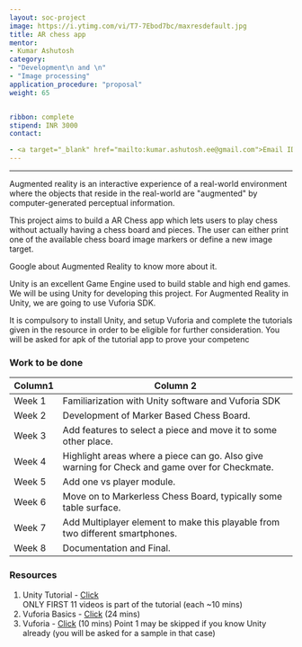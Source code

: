 ```yaml
---
layout: soc-project
image: https://i.ytimg.com/vi/T7-7Ebod7bc/maxresdefault.jpg
title: AR chess app
mentor:
- Kumar Ashutosh
category: 
- "Development\n and \n"
- "Image processing" 
application_procedure: "proposal"
weight: 65


ribbon: complete
stipend: INR 3000
contact:

- <a target="_blank" href="mailto:kumar.ashutosh.ee@gmail.com">Email ID</a> - kumar.ashutosh.ee@gmail.com
---
```

---

Augmented reality is an interactive experience of a real-world environment where the objects that reside in the real-world are "augmented" by computer-generated perceptual information.


<!--break-->


This project aims to build a AR Chess app which lets users to play chess without actually having a chess board and pieces. The user can either print one of the available chess board image markers or define a new image target.

Google about Augmented Reality to know more about it.


<!--break-->

Unity is an excellent Game Engine used to build stable and high end games. We will be using Unity for developing this project. For Augmented Reality in Unity, we are going to use Vuforia SDK.


It is compulsory to install Unity, and setup Vuforia and complete the tutorials given in the resource in order to be eligible for further consideration. You will be asked for apk of the tutorial app to prove your competenc

<!--break-->


<!--break-->

### Work to be done

Column1 | Column 2
--------|----------
Week 1  |Familiarization with Unity software and Vuforia SDK
Week 2  |Development of Marker Based Chess Board.
Week 3  |Add features to select a piece and move it to some other place.
Week 4  |Highlight areas where a piece can go. Also give warning for Check and game over for Checkmate.
Week 5  |Add one vs player module.
Week 6  |Move on to Markerless Chess Board, typically some table surface.
Week 7  |Add Multiplayer element to make this playable from two different smartphones.
Week 8  |Documentation and Final.




### Resources
1. Unity Tutorial - <a href="https://www.youtube.com/playlist?list=PLPV2KyIb3jR5QFsefuO2RlAgWEz6EvVi6">Click</a>  
  ONLY FIRST 11 videos is part of the tutorial (each ~10 mins)
2. Vuforia Basics - <a href="https://www.youtube.com/watch?v=MtiUx_szKbI">Click</a> (24 mins)
3. Vuforia - <a href="https://www.youtube.com/watch?v=khavGQ7Dy3c">Click</a> (10 mins)
Point 1 may be skipped if you know Unity already (you will be asked for a sample in that case)


